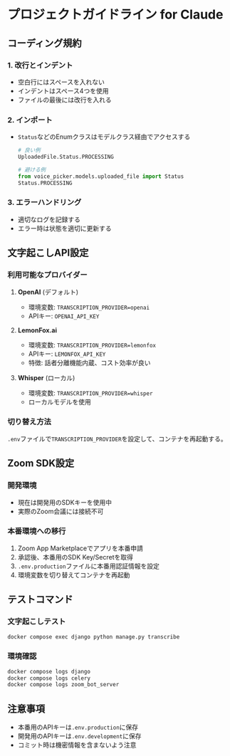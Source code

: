 # プロジェクトガイドライン for Claude

## コーディング規約

### 1. 改行とインデント
- 空白行にはスペースを入れない
- インデントはスペース4つを使用
- ファイルの最後には改行を入れる

### 2. インポート
- `Status`などのEnumクラスはモデルクラス経由でアクセスする
  ```python
  # 良い例
  UploadedFile.Status.PROCESSING
  
  # 避ける例
  from voice_picker.models.uploaded_file import Status
  Status.PROCESSING
  ```

### 3. エラーハンドリング
- 適切なログを記録する
- エラー時は状態を適切に更新する

## 文字起こしAPI設定

### 利用可能なプロバイダー
1. **OpenAI** (デフォルト)
   - 環境変数: `TRANSCRIPTION_PROVIDER=openai`
   - APIキー: `OPENAI_API_KEY`

2. **LemonFox.ai**
   - 環境変数: `TRANSCRIPTION_PROVIDER=lemonfox`
   - APIキー: `LEMONFOX_API_KEY`
   - 特徴: 話者分離機能内蔵、コスト効率が良い

3. **Whisper** (ローカル)
   - 環境変数: `TRANSCRIPTION_PROVIDER=whisper`
   - ローカルモデルを使用

### 切り替え方法
`.env`ファイルで`TRANSCRIPTION_PROVIDER`を設定して、コンテナを再起動する。

## Zoom SDK設定

### 開発環境
- 現在は開発用のSDKキーを使用中
- 実際のZoom会議には接続不可

### 本番環境への移行
1. Zoom App Marketplaceでアプリを本番申請
2. 承認後、本番用のSDK Key/Secretを取得
3. `.env.production`ファイルに本番用認証情報を設定
4. 環境変数を切り替えてコンテナを再起動

## テストコマンド

### 文字起こしテスト
```bash
docker compose exec django python manage.py transcribe
```

### 環境確認
```bash
docker compose logs django
docker compose logs celery
docker compose logs zoom_bot_server
```

## 注意事項
- 本番用のAPIキーは`.env.production`に保存
- 開発用のAPIキーは`.env.development`に保存
- コミット時は機密情報を含まないよう注意